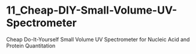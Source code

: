 # 11_Cheap-DIY-Small-Volume-UV-Spectrometer
Cheap Do-It-Yourself Small Volume UV Spectrometer for Nucleic Acid and Protein Quantitation
